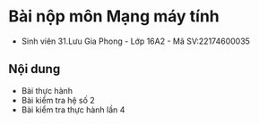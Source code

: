 # Bài nộp môn Mạng máy tính
- Sinh viên 31.Lưu Gia Phong - Lớp 16A2 - Mã SV:22174600035 

## Nội dung 
- Bài thực hành
- Bài kiểm tra hệ số 2
- Bài kiểm tra thực hành lần 4
